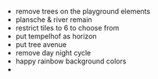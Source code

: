 - remove trees on the playground elements
- plansche & river remain
- restrict tiles to 6 to choose from
- put tempelhof as horizon
- put tree avenue
- remove day night cycle
- happy rainbow background colors
- 